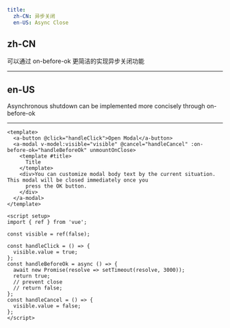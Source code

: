 ```yaml
title:
  zh-CN: 异步关闭
  en-US: Async Close
```

## zh-CN

可以通过 on-before-ok 更简洁的实现异步关闭功能

---

## en-US

Asynchronous shutdown can be implemented more concisely through on-before-ok

---

```vue
<template>
  <a-button @click="handleClick">Open Modal</a-button>
  <a-modal v-model:visible="visible" @cancel="handleCancel" :on-before-ok="handleBeforeOk" unmountOnClose>
    <template #title>
      Title
    </template>
    <div>You can customize modal body text by the current situation. This modal will be closed immediately once you
      press the OK button.
    </div>
  </a-modal>
</template>

<script setup>
import { ref } from 'vue';

const visible = ref(false);

const handleClick = () => {
  visible.value = true;
};
const handleBeforeOk = async () => {
  await new Promise(resolve => setTimeout(resolve, 3000));
  return true;
  // prevent close
  // return false;
};
const handleCancel = () => {
  visible.value = false;
};
</script>
```
